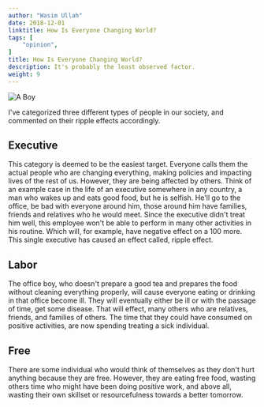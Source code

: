 ```yaml
---
author: "Wasim Ullah"
date: 2018-12-01
linktitle: How Is Everyone Changing World?
tags: [
    "opinion",
]
title: How Is Everyone Changing World?
description: It's probably the least observed factor.
weight: 9
---
```


![A Boy](/images/boy.jpg)

I've categorized three different types of people in our society, and commented on their ripple effects accordingly.

## Executive
This category is deemed to be the easiest target. Everyone calls them the actual people who are changing everything, making policies and impacting lives of the rest of us. However, they are being affected by others. Think of an example case in the life of an executive somewhere in any country, a man who wakes up and eats good food, but he is selfish. He'll go to the office, be bad with everyone around him, those around him have families, friends and relatives who he would meet. Since the executive didn't treat him well, this employee won't be able to perform in many other activities in his routine. Which will, for example, have negative effect on a 100 more.<br>
This single executive has caused an effect called, ripple effect.

## Labor
The office boy, who doesn't prepare a good tea and prepares the food without cleaning everything properly, will cause everyone eating or drinking in that office become ill. They will eventually either be ill or with the passage of time, get some disease. That will effect, many others who are relatives, friends, and families of others. The time that they could have consumed on positive activities, are now spending treating a sick individual.

## Free
There are some individual who would think of themselves as they don't hurt anything because they are free. However, they are eating free food, wasting others time who might have been doing positive work, and above all, wasting their own skillset or resourcefulness towards a better tomorrow.

